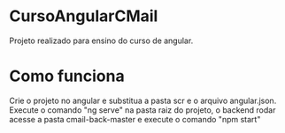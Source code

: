 # CursoAngularCMail
Projeto realizado para ensino do curso de angular.

# Como funciona
Crie o projeto no angular e substitua a pasta scr e o arquivo angular.json. Execute o comando "ng serve" na pasta raiz do projeto, o backend rodar acesse a pasta cmail-back-master e execute o comando "npm start"
